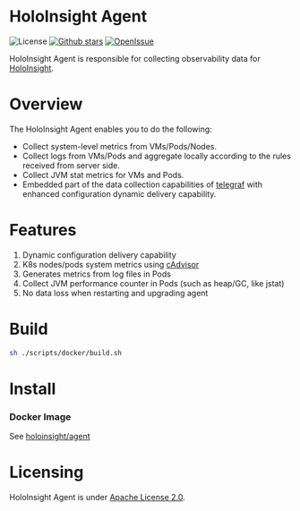 # HoloInsight Agent

![License](https://img.shields.io/badge/license-Apache--2.0-green.svg)
[![Github stars](https://img.shields.io/github/stars/traas-stack/holoinsight-agent?style=flat-square])](https://github.com/traas-stack/holoinsight-agent)
[![OpenIssue](https://img.shields.io/github/issues/traas-stack/holoinsight-agent)](https://github.com/traas-stack/holoinsight-agent/issues)

HoloInsight Agent is responsible for collecting observability data for [HoloInsight](https://github.com/traas-stack/holoinsight).

# Overview
The HoloInsight Agent enables you to do the following:
- Collect system-level metrics from VMs/Pods/Nodes.
- Collect logs from VMs/Pods and aggregate locally according to the rules received from server side.
- Collect JVM stat metrics for VMs and Pods.
- Embedded part of the data collection capabilities of [telegraf](https://github.com/influxdata/telegraf) with enhanced configuration dynamic delivery capability.

# Features
1. Dynamic configuration delivery capability
2. K8s nodes/pods system metrics using [cAdvisor](https://github.com/google/cadvisor)
3. Generates metrics from log files in Pods
4. Collect JVM performance counter in Pods (such as heap/GC, like jstat)
5. No data loss when restarting and upgrading agent

# Build
```bash
sh ./scripts/docker/build.sh
```

# Install
### Docker Image
See [holoinsight/agent](https://hub.docker.com/r/holoinsight/agent)

# Licensing
HoloInsight Agent is under [Apache License 2.0](/LICENSE).
